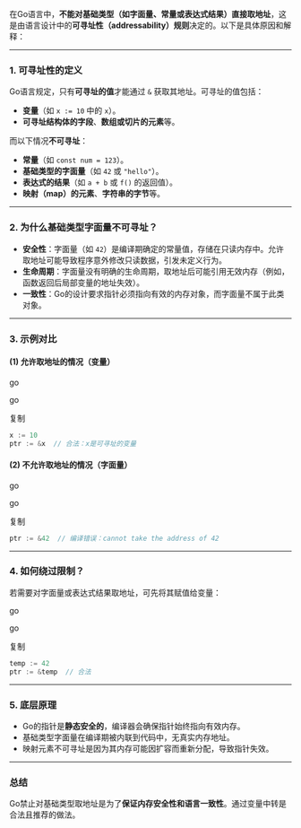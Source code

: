 在Go语言中，**不能对基础类型（如字面量、常量或表达式结果）直接取地址**，这是由语言设计中的**可寻址性（addressability）规则**决定的。以下是具体原因和解释：

------

### **1. 可寻址性的定义**

Go语言规定，只有**可寻址的值**才能通过 `&` 获取其地址。可寻址的值包括：

- **变量**（如 `x := 10` 中的 `x`）。
- **可寻址结构体的字段**、**数组或切片的元素**等。

而以下情况**不可寻址**：

- **常量**（如 `const num = 123`）。
- **基础类型的字面量**（如 `42` 或 `"hello"`）。
- **表达式的结果**（如 `a + b` 或 `f()` 的返回值）。
- **映射（map）的元素**、**字符串的字节**等。

------

### **2. 为什么基础类型字面量不可寻址？**

- **安全性**：字面量（如 `42`）是编译期确定的常量值，存储在只读内存中。允许取地址可能导致程序意外修改只读数据，引发未定义行为。
- **生命周期**：字面量没有明确的生命周期，取地址后可能引用无效内存（例如，函数返回后局部变量的地址失效）。
- **一致性**：Go的设计要求指针必须指向有效的内存对象，而字面量不属于此类对象。

------

### **3. 示例对比**

#### **(1) 允许取地址的情况（变量）**

go

go

复制

```go
x := 10
ptr := &x  // 合法：x是可寻址的变量
```

#### **(2) 不允许取地址的情况（字面量）**

go

go

复制

```go
ptr := &42  // 编译错误：cannot take the address of 42
```

------

### **4. 如何绕过限制？**

若需要对字面量或表达式结果取地址，可先将其赋值给变量：

go

go

复制

```go
temp := 42
ptr := &temp  // 合法
```

------

### **5. 底层原理**

- Go的指针是**静态安全的**，编译器会确保指针始终指向有效内存。
- 基础类型字面量在编译期被内联到代码中，无真实内存地址。
- 映射元素不可寻址是因为其内存可能因扩容而重新分配，导致指针失效。

------

### **总结**

Go禁止对基础类型取地址是为了**保证内存安全性和语言一致性**。通过变量中转是合法且推荐的做法。